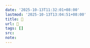 ```yaml
---
date: '2025-10-13T11:32:01+08:00'
lastmod: '2025-10-13T13:04:51+08:00'
title: 󰫜
url: 󰫜
tags: []
src:
note:
---
```

